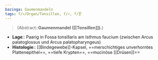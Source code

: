 ```yaml
---
bazinga: Gaumenmandeln
tags: f/💀/Organ/Tonsillen, f/💀, f/👂
---
```

> (Abstract::**Gaumenmandel ([[Tonsillen]]).**)
- **Lage**:: Paarig in Fossa tonsillaris am Isthmus faucium (zwischen Arcus palatoglossus und Arcus palatopharyngeus)
- **Histologie**:: [[Bindegewebe]]-Kapsel, ==merschichtiges unverhorntes Plattenepithel==, ==tiefe Krypten==, ==mucinöse [[Drüsen]]==

